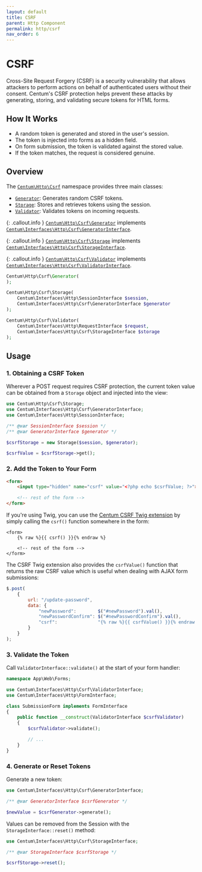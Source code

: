 ```yaml
---
layout: default
title: CSRF
parent: Http Component
permalink: http/csrf
nav_order: 6
---
```




# CSRF

Cross-Site Request Forgery (CSRF) is a security vulnerability that allows attackers to perform actions on behalf of authenticated users without their consent.
Centum's CSRF protection helps prevent these attacks by generating, storing, and validating secure tokens for HTML forms.



## How It Works

- A random token is generated and stored in the user's session.
- The token is injected into forms as a hidden field.
- On form submission, the token is validated against the stored value.
- If the token matches, the request is considered genuine.



## Overview

The [`Centum\Http\Csrf`](https://github.com/SidRoberts/centum/blob/main/src/Http/Csrf.php) namespace provides three main classes:

- [`Generator`](https://github.com/SidRoberts/centum/blob/main/src/Http/Csrf/Generator.php): Generates random CSRF tokens.
- [`Storage`](https://github.com/SidRoberts/centum/blob/main/src/Http/Csrf/Storage.php): Stores and retrieves tokens using the session.
- [`Validator`](https://github.com/SidRoberts/centum/blob/main/src/Http/Csrf/Validator.php): Validates tokens on incoming requests.

{: .callout.info }
[`Centum\Http\Csrf\Generator`](https://github.com/SidRoberts/centum/blob/main/src/Http/Csrf/Generator.php) implements [`Centum\Interfaces\Http\Csrf\GeneratorInterface`](https://github.com/SidRoberts/centum/blob/main/src/Interfaces/Http/Csrf/GeneratorInterface.php).

{: .callout.info }
[`Centum\Http\Csrf\Storage`](https://github.com/SidRoberts/centum/blob/main/src/Http/Csrf/Storage.php) implements [`Centum\Interfaces\Http\Csrf\StorageInterface`](https://github.com/SidRoberts/centum/blob/main/src/Interfaces/Http/Csrf/StorageInterface.php).

{: .callout.info }
[`Centum\Http\Csrf\Validator`](https://github.com/SidRoberts/centum/blob/main/src/Http/Csrf/Validator.php) implements [`Centum\Interfaces\Http\Csrf\ValidatorInterface`](https://github.com/SidRoberts/centum/blob/main/src/Interfaces/Http/Csrf/ValidatorInterface.php).

```php
Centum\Http\Csrf\Generator(
);
```

```php
Centum\Http\Csrf\Storage(
    Centum\Interfaces\Http\SessionInterface $session,
    Centum\Interfaces\Http\Csrf\GeneratorInterface $generator
);
```

```php
Centum\Http\Csrf\Validator(
    Centum\Interfaces\Http\RequestInterface $request,
    Centum\Interfaces\Http\Csrf\StorageInterface $storage
);
```



## Usage

### 1. Obtaining a CSRF Token

Wherever a POST request requires CSRF protection, the current token value can be obtained from a `Storage` object and injected into the view:

```php
use Centum\Http\Csrf\Storage;
use Centum\Interfaces\Http\Csrf\GeneratorInterface;
use Centum\Interfaces\Http\SessionInterface;

/** @var SessionInterface $session */
/** @var GeneratorInterface $generator */

$csrfStorage = new Storage($session, $generator);

$csrfValue = $csrfStorage->get();
```

### 2. Add the Token to Your Form

```html
<form>
    <input type="hidden" name="csrf" value="<?php echo $csrfValue; ?>">

    <!-- rest of the form -->
</form>
```

If you're using Twig, you can use the [Centum CSRF Twig extension](../twig/csrf.md) by simply calling the `csrf()` function somewhere in the form:

```twig
<form>
    {% raw %}{{ csrf() }}{% endraw %}

    <!-- rest of the form -->
</form>
```

The CSRF Twig extension also provides the `csrfValue()` function that returns the raw CSRF value which is useful when dealing with AJAX form submissions:

```js
$.post(
    {
        url: "/update-password",
        data: {
            "newPassword":        $("#newPassword").val(),
            "newPasswordConfirm": $("#newPasswordConfirm").val(),
            "csrf":               "{% raw %}{{ csrfValue() }}{% endraw %}"
        }
    }
);
```

### 3. Validate the Token

Call `ValidatorInterface::validate()` at the start of your form handler:

```php
namespace App\Web\Forms;

use Centum\Interfaces\Http\Csrf\ValidatorInterface;
use Centum\Interfaces\Http\FormInterface;

class SubmissionForm implements FormInterface
{
    public function __construct(ValidatorInterface $csrfValidator)
    {
        $csrfValidator->validate();

        // ...
    }
}
```

### 4. Generate or Reset Tokens

Generate a new token:

```php
use Centum\Interfaces\Http\Csrf\GeneratorInterface;

/** @var GeneratorInterface $csrfGenerator */

$newValue = $csrfGenerator->generate();
```

Values can be removed from the Session with the `StorageInterface::reset()` method:

```php
use Centum\Interfaces\Http\Csrf\StorageInterface;

/** @var StorageInterface $csrfStorage */

$csrfStorage->reset();
```
